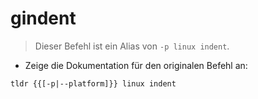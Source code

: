 # gindent

> Dieser Befehl ist ein Alias von `-p linux indent`.

- Zeige die Dokumentation für den originalen Befehl an:

`tldr {{[-p|--platform]}} linux indent`
